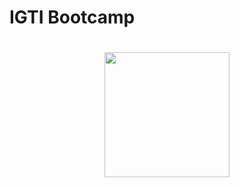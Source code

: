 # IGTI Bootcamp 
<h1 align="center">
  <img src="https://www.igti.com.br/wp-content/uploads/2020/02/D.-Full-Stack.png" width="200px"/>
</h1>
